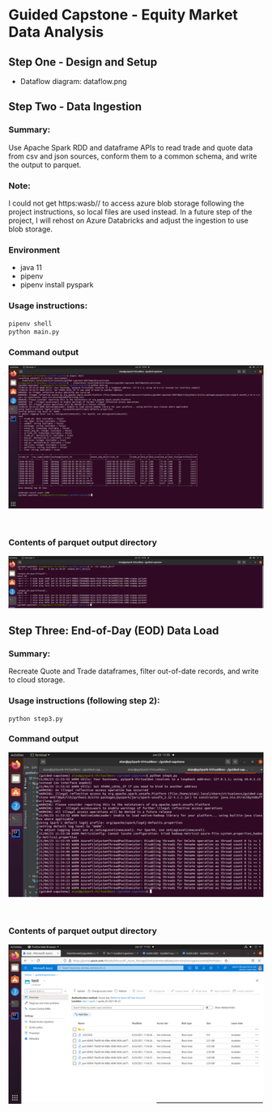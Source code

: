 # Guided Capstone - Equity Market Data Analysis

## Step One -  Design and Setup

- Dataflow diagram: dataflow.png

## Step Two -  Data Ingestion

### Summary:  

Use Apache Spark RDD and dataframe APIs to read trade and quote data from csv and json sources, conform them to a common schema, and write the output to parquet.

### Note:

I could not get https:wasb// to access azure blob storage following the project instructions, so local files are used instead.  In a future step of the project, I will rehost on Azure Databricks and adjust the ingestion to use blob storage. 

### Environment

- java 11
- pipenv
- pipenv install pyspark

### Usage instructions:

```
pipenv shell
python main.py
```

### Command output

![console](./images/VirtualBox_pySpark_16_06_2021_10_20_45.png)

<br>

### Contents of parquet output directory

![output](./images/VirtualBox_pySpark_16_06_2021_10_25_35b.png)

## Step Three: End-of-Day (EOD) Data Load

### Summary:

Recreate Quote and Trade dataframes, filter out-of-date records, and write to cloud storage.

### Usage instructions (following step 2):

```
python step3.py
```
### Command output

![console](./images/VirtualBox_pySpark_23_06_2021_11_55_05b.png)

<br>

### Contents of parquet output directory

![azure](./images/VirtualBox_pySpark_23_06_2021_11_55_58.png)


